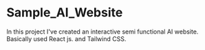 # Sample_AI_Website
In this project I've created an interactive semi functional AI website. Basically used React js. and Tailwind CSS.
